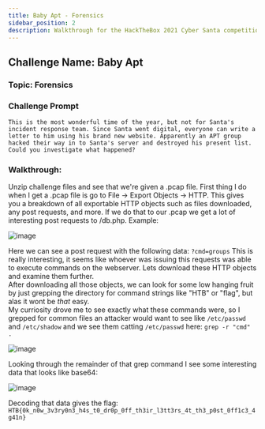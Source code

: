 ```yaml
---
title: Baby Apt - Forensics
sidebar_position: 2
description: Walkthrough for the HackTheBox 2021 Cyber Santa competition challenge Baby Apt in the forensics category.
---
```

## Challenge Name: Baby Apt
### Topic: Forensics
### Challenge Prompt 
`This is the most wonderful time of the year, but not for Santa's incident response team. Since Santa went digital, everyone can write a letter to him using his brand new website. Apparently an APT group hacked their way in to Santa's server and destroyed his present list. Could you investigate what happened?`
### Walkthrough: 
Unzip challenge files and see that we're given a .pcap file.
First thing I do when I get a .pcap file is go to File -> Export Objects -> HTTP. This gives you a breakdown of all exportable HTTP objects such as files downloaded, any post requests, and more. If we do that to our .pcap we get a lot of interesting post requests to /db.php. 
Example:

![image](/img/cyber_santa/cmd_history.png)

Here we can see a post request with the following data:
`?cmd=groups`
This is really interesting, it seems like whoever was issuing this requests was able to execute commands on the webserver. Lets download these HTTP objects and examine them further.  
After downloading all those objects, we can look for some low hanging fruit by just grepping the directory for command strings like "HTB" or "flag", but alas it wont be *that* easy.  
My curriosity drove me to see exactly what these commands were, so I grepped for common files an attacker would want to see like `/etc/passwd` and `/etc/shadow` and we see them catting `/etc/passwd` here:
`grep -r "cmd" .`

![image](/img/cyber_santa/cmd_history_2.png)

Looking through the remainder of that grep command I see some interesting data that looks like base64:

![image](/img/cyber_santa/enc_flag.png)

Decoding that data gives the flag:
`HTB{0k_n0w_3v3ry0n3_h4s_t0_dr0p_0ff_th3ir_l3tt3rs_4t_th3_p0st_0ff1c3_4g41n}`

